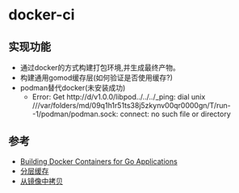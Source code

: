 # docker-ci

## 实现功能
- 通过docker的方式构建打包环境,并生成最终产物。
- 构建通用gomod缓存层(如何验证是否使用缓存?)
- podman替代docker(未安装成功)
    - Error: Get http://d/v1.0.0/libpod../../../_ping: dial unix ///var/folders/md/09q1h1r51ts38j5zkynv00qr0000gn/T/run--1/podman/podman.sock: connect: no such file or directory

## 参考
- [Building Docker Containers for Go Applications](https://www.callicoder.com/docker-golang-image-container-example/) 
- [分层缓存](https://juejin.im/post/6844903795676151815)
- [从镜像中拷贝](https://stackoverflow.com/questions/53556740/how-can-i-copy-results-from-docker-build-without-running)

